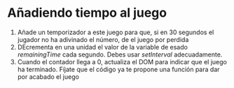 # Añadiendo tiempo al juego

1. Añade un temporizador a este juego para que, si en 30 segundos el jugador no ha adivinado el número, de el juego por perdida
2. DEcrementa en una unidad el valor de la variable de esado _remainingTime_ cada segundo. Debes usar _setInterval_ adecuadamente.
3. Cuando el contador llega a 0, actualiza el DOM para indicar que el juego ha terminado. Fíjate que el código ya te propone una función para dar por acabado el juego

